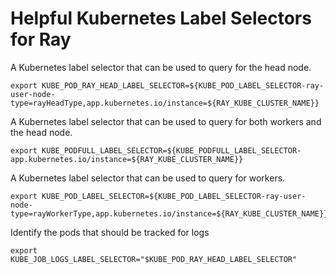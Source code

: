 # Helpful Kubernetes Label Selectors for Ray

A Kubernetes label selector that can be used to query for the head node.
```shell
export KUBE_POD_RAY_HEAD_LABEL_SELECTOR=${KUBE_POD_LABEL_SELECTOR-ray-user-node-type=rayHeadType,app.kubernetes.io/instance=${RAY_KUBE_CLUSTER_NAME}}
```

A Kubernetes label selector that can be used to query for both workers and the head node.
```shell
export KUBE_PODFULL_LABEL_SELECTOR=${KUBE_PODFULL_LABEL_SELECTOR-app.kubernetes.io/instance=${RAY_KUBE_CLUSTER_NAME}}
```

A Kubernetes label selector that can be used to query for workers.
```shell
export KUBE_POD_LABEL_SELECTOR=${KUBE_POD_LABEL_SELECTOR-ray-user-node-type=rayWorkerType,app.kubernetes.io/instance=${RAY_KUBE_CLUSTER_NAME}}
```

Identify the pods that should be tracked for logs
```shell
export KUBE_JOB_LOGS_LABEL_SELECTOR="$KUBE_POD_RAY_HEAD_LABEL_SELECTOR"
```
